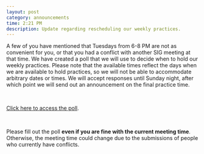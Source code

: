 ```yaml
---
layout: post
category: announcements
time: 2:21 PM
description: Update regarding rescheduling our weekly practices.
---
```


A few of you have mentioned that Tuesdays from 6-8 PM are not as convenient
for you, or that you had a conflict with another SIG meeting at that time.
We have created a poll that we will use to decide when to hold our weekly
practices. Please note that the available times reflect the days when we are
available to hold practices, so we will not be able to accommodate arbitrary
dates or times. We will accept responses until Sunday night, after which point
we will send out an announcement on the final practice time.

<br>
 
[Click here to access the poll](https://docs.google.com/forms/d/1BJ1U8yqXBv1vZFkw8d6w2leAmMGIZ2Xs9ps943QIOjw/viewform).

<br>

Please fill out the poll **even if you are fine with the current meeting time**.
Otherwise, the meeting time could change due to the submissions of people who
currently have conflicts.
